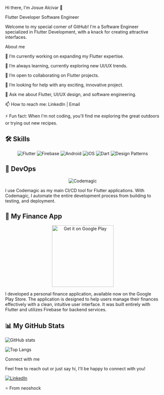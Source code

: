 Hi there, I'm Josue Alcivar 👋

Flutter Developer
Software Engineer

Welcome to my special corner of GitHub! I'm a Software Engineer specialized in Flutter Development, with a knack for creating attractive interfaces.

About me

🔭 I’m currently working on expanding my Flutter expertise.

🌱 I’m always learning, currently exploring new UI/UX trends.

👯 I’m open to collaborating on Flutter projects.

🤔 I’m looking for help with any exciting, innovative project.

💬 Ask me about Flutter, UI/UX design, and software engineering.

📫 How to reach me: LinkedIn | Email

⚡ Fun fact: When I'm not coding, you'll find me exploring the great outdoors or trying out new recipes.

## 🛠 Skills

<p align="center">
  <img src="https://img.shields.io/badge/Flutter-%2302569B.svg?style=for-the-badge&logo=Flutter&logoColor=white" alt="Flutter" />
  <img src="https://img.shields.io/badge/Firebase-%23039BE5.svg?style=for-the-badge&logo=firebase" alt="Firebase" />
  <img src="https://img.shields.io/badge/Android-3DDC84?style=for-the-badge&logo=android&logoColor=white" alt="Android" />
  <img src="https://img.shields.io/badge/iOS-000000?style=for-the-badge&logo=ios&logoColor=white" alt="iOS" />
  <img src="https://img.shields.io/badge/Dart-0175C2?style=for-the-badge&logo=dart&logoColor=white" alt="Dart" />
  <img src="https://img.shields.io/badge/-Design%20Patterns-%23007ACC?style=for-the-badge" alt="Design Patterns" />
</p>

## 🚀 DevOps

<p align="center">
  <img src="https://img.shields.io/badge/Codemagic-FF003D?style=for-the-badge&logo=codemagic&logoColor=white" alt="Codemagic" />
</p>

I use Codemagic as my main CI/CD tool for Flutter applications. With Codemagic, I automate the entire development process from building to testing, and deployment. 

## 📱 My Finance App

<p align="center">
  <a href='https://play.google.com/store/apps/details?id=com.neoshock.finanzas'><img align="center" src="https://play.google.com/intl/en_us/badges/static/images/badges/en_badge_web_generic.png" alt='Get it on Google Play' width='200'/></a>
</p>

I developed a personal finance application, available now on the Google Play Store. The application is designed to help users manage their finances effectively with a clean, intuitive user interface. It was built entirely with Flutter and utilizes Firebase for backend services. 



## 📊 My GitHub Stats

![GitHub stats](https://github-readme-stats.vercel.app/api?username=neoshock&show_icons=true&theme=tokyonight)

![Top Langs](https://github-readme-stats.vercel.app/api/top-langs/?username=neoshock&theme=tokyonight)

Connect with me

Feel free to reach out or just say hi, I'll be happy to connect with you!

[![LinkedIn](https://img.shields.io/badge/LinkedIn-%230077B5.svg?&style=for-the-badge&logo=linkedin&logoColor=white)](https://www.linkedin.com/in/neoshock/)

⭐️ From neoshock
